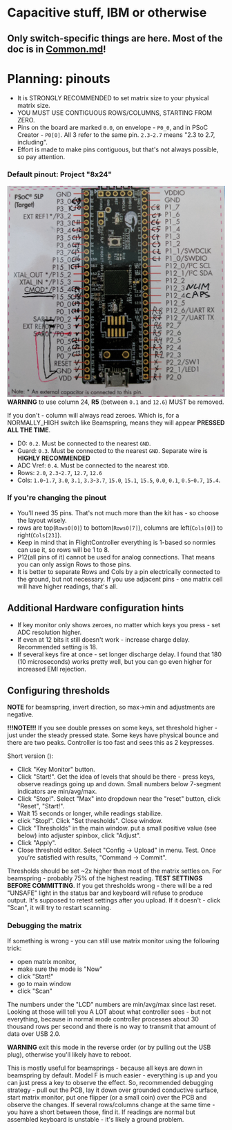 # Capacitive stuff, IBM or otherwise

## Only switch-specific things are here. Most of the doc is in [Common.md](Common.md)!

# Planning: pinouts

* It is STRONGLY RECOMMENDED to set matrix size to your physical matrix size.
* YOU MUST USE CONTIGUOUS ROWS/COLUMNS, STARTING FROM ZERO.
* Pins on the board are marked `0.0`, on envelope - `P0_0`, and in PSoC Creator - `P0[0]`. All 3 refer to the same pin. `2.3`-`2.7` means "2.3 to 2.7, including".
* Effort is made to make pins contiguous, but that's not always possible, so pay attention.

### Default pinout: Project "8x24"

![default pinout](pinouts/8x24_pinout.png)
**WARNING** to use column 24, **R5** (between `0.1` and `12.6`) MUST be removed.

If you don't - column will always read zeroes. Which is, for a NORMALLY_HIGH switch like Beamspring, means they will appear **PRESSED ALL THE TIME**.

* D0: `0.2`. Must be connected to the nearest `GND`.
* Guard: `0.3`. Must be connected to the nearest `GND`. Separate wire is **HIGHLY RECOMMENDED**
* ADC Vref: `0.4`. Must be connected to the nearest `VDD`.
* Rows: `2.0`, `2.3`-`2.7`, `12.7`, `12.6`
* Cols: `1.0`-`1.7`, `3.0`, `3.1`, `3.3`-`3.7`, `15.0`, `15.1`, `15.5`, `0.0`, `0.1`, `0.5`-`0.7`, `15.4`.

### If you're changing the pinout
* You'll need 35 pins. That's not much more than the kit has - so choose the layout wisely.
* rows are top(`Rows0[0]`) to bottom(`Rows0[7]`), columns are left(`Cols[0]`) to right(`Cols[23]`).
* Keep in mind that in FlightController everything is 1-based so normies can use it, so rows will be 1 to 8.
* P12(all pins of it) cannot be used for analog connections. That means you can only assign Rows to those pins.
* It is better to separate Rows and Cols by a pin electrically connected to the ground, but not necessary. If you use adjacent pins - one matrix cell will have higher readings, that's all.


## Additional Hardware configuration hints
* If key monitor only shows zeroes, no matter which keys you press - set ADC resolution higher.
* If even at 12 bits it still doesn't work - increase charge delay. Recommended setting is 18.
* If several keys fire at once - set longer discharge delay. I found that 180 (10 microseconds) works pretty well, but you can go even higher for increased EMI rejection.

## Configuring thresholds
**NOTE** for beamspring, invert direction, so max->min and adjustments are negative.

**!!!NOTE!!!** If you see double presses on some keys, set threshold higher - just under the steady pressed state. Some keys have physical bounce and there are two peaks. Controller is too fast and sees this as 2 keypresses.

Short version ():
* Click "Key Monitor" button. 
* Click "Start!". Get the idea of levels that should be there - press keys, observe readings going up and down. Small numbers below 7-segment indicators are min/avg/max.
* Click "Stop!". Select "Max" into dropdown near the "reset" button, click "Reset", "Start!". 
* Wait 15 seconds or longer, while readings stabilize.
* click "Stop!". Click "Set thresholds". Close window.
* Click "Thresholds" in the main window. put a small positive value (see below) into adjuster spinbox, click "Adjust".
* Click "Apply".
* Close threshold editor. Select "Config -> Upload" in menu. Test. Once you're satisfied with results, "Command -> Commit".

Thresholds should be set ~2x higher than most of the matrix settles on. For beamspring - probably 75% of the highest reading.
**TEST SETTINGS BEFORE COMMITTING**. If you get thresholds wrong - there will be a red "UNSAFE" light in the status bar and keyboard will refuse to produce output. It's supposed to retest settings after you upload. If it doesn't - click "Scan", it will try to restart scanning.

### Debugging the matrix
If something is wrong - you can still use matrix monitor using the following trick:
* open matrix monitor,
* make sure the mode is "Now"
* click "Start!"
* go to main window
* click "Scan"

The numbers under the "LCD" numbers are min/avg/max since last reset. Looking at those will tell you A LOT about what controller sees - but not everything, because in normal mode controller processes about 30 thousand rows per second and there is no way to transmit that amount of data over USB 2.0.

**WARNING** exit this mode in the reverse order (or by pulling out the USB plug), otherwise you'll likely have to reboot.

This is mostly useful for beamsprings - because all keys are down in beamspring by default. Model F is much easier - everything is up and you can just press a key to observe the effect. So, recommended debugging strategy - pull out the PCB, lay it down over grounded conductive surface, start matrix monitor, put one flipper (or a small coin) over the PCB and observe the changes. If several rows/columns change at the same time - you have a short between those, find it. If readings are normal but assembled keyboard is unstable - it's likely a ground problem.
